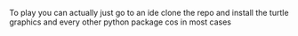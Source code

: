 To play you can actually just go to an ide clone the repo and install the turtle graphics and every other python package cos in most cases
